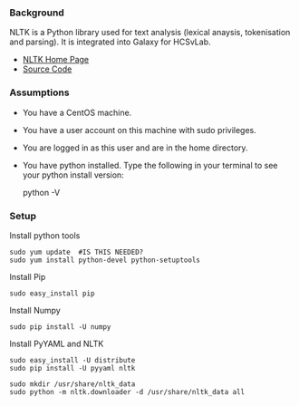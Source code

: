 ### Background
NLTK is a Python library used for text analysis (lexical anaysis, tokenisation and parsing). It is integrated into Galaxy for HCSvLab.
* [NLTK Home Page](http://nltk.org/) 
* [Source Code](https://github.com/nltk/nltk) 

### Assumptions
* You have a CentOS machine. 
* You have a user account on this machine with sudo privileges. 
* You are logged in as this user and are in the home directory.
* You have python installed. Type the following in your terminal to see your python install version:

    python -V    


### Setup
Install python tools
 
    sudo yum update  #IS THIS NEEDED?
    sudo yum install python-devel python-setuptools

Install Pip

    sudo easy_install pip

Install Numpy

    sudo pip install -U numpy
    
Install PyYAML and NLTK

    sudo easy_install -U distribute 
    sudo pip install -U pyyaml nltk
    
    sudo mkdir /usr/share/nltk_data
    sudo python -m nltk.downloader -d /usr/share/nltk_data all


